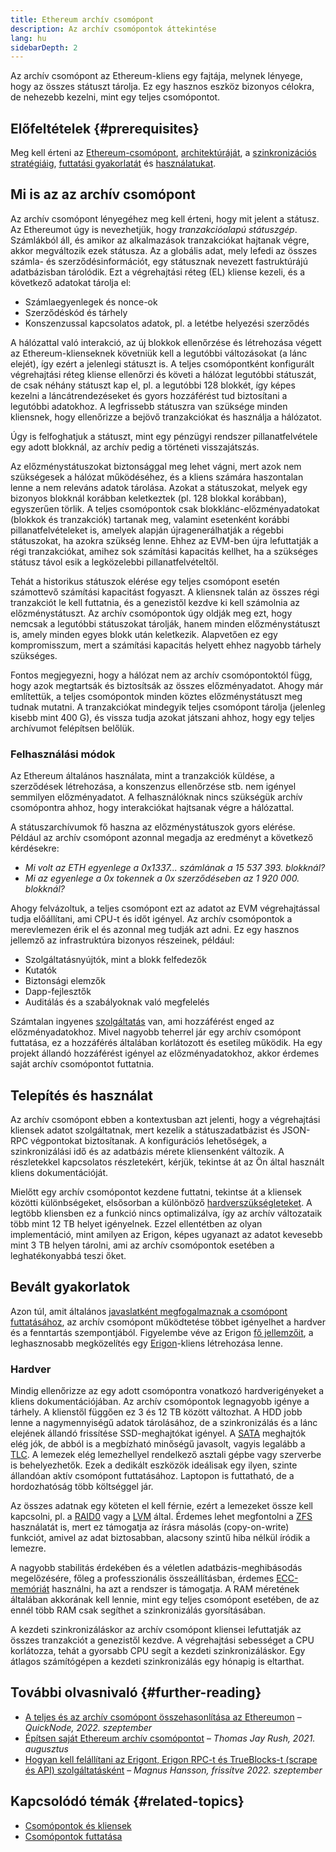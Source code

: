```yaml
---
title: Ethereum archív csomópont
description: Az archív csomópontok áttekintése
lang: hu
sidebarDepth: 2
---
```


Az archív csomópont az Ethereum-kliens egy fajtája, melynek lényege, hogy az összes státuszt tárolja. Ez egy hasznos eszköz bizonyos célokra, de nehezebb kezelni, mint egy teljes csomópontot.

## Előfeltételek {#prerequisites}

Meg kell érteni az [Ethereum-csomópont](/developers/docs/nodes-and-clients/), [architektúráját](/developers/docs/nodes-and-clients/node-architecture/), a [szinkronizációs stratégiáig](/developers/docs/nodes-and-clients/#sync-modes), [futtatási gyakorlatát](/developers/docs/nodes-and-clients/run-a-node/) és [használatukat](/developers/docs/apis/json-rpc/).

## Mi is az az archív csomópont

Az archív csomópont lényegéhez meg kell érteni, hogy mit jelent a státusz. Az Ethereumot úgy is nevezhetjük, hogy _tranzakcióalapú státuszgép_. Számlákból áll, és amikor az alkalmazások tranzakciókat hajtanak végre, akkor megváltozik ezek státusza. Az a globális adat, mely lefedi az összes számla- és szerződésinformációt, egy státusznak nevezett fastruktúrájú adatbázisban tárolódik. Ezt a végrehajtási réteg (EL) kliense kezeli, és a következő adatokat tárolja el:

- Számlaegyenlegek és nonce-ok
- Szerződéskód és tárhely
- Konszenzussal kapcsolatos adatok, pl. a letétbe helyezési szerződés

A hálózattal való interakció, az új blokkok ellenőrzése és létrehozása végett az Ethereum-klienseknek követniük kell a legutóbbi változásokat (a lánc elejét), így ezért a jelenlegi státuszt is. A teljes csomópontként konfigurált végrehajtási réteg kliense ellenőrzi és követi a hálózat legutóbbi státuszát, de csak néhány státuszt kap el, pl. a legutóbbi 128 blokkét, így képes kezelni a láncátrendezéseket és gyors hozzáférést tud biztosítani a legutóbbi adatokhoz. A legfrissebb státuszra van szüksége minden kliensnek, hogy ellenőrizze a bejövő tranzakciókat és használja a hálózatot.

Úgy is felfoghatjuk a státuszt, mint egy pénzügyi rendszer pillanatfelvétele egy adott blokknál, az archív pedig a történeti visszajátszás.

Az előzménystátuszokat biztonsággal meg lehet vágni, mert azok nem szükségesek a hálózat működéséhez, és a kliens számára haszontalan lenne a nem releváns adatok tárolása. Azokat a státuszokat, melyek egy bizonyos blokknál korábban keletkeztek (pl. 128 blokkal korábban), egyszerűen törlik. A teljes csomópontok csak blokklánc-előzményadatokat (blokkok és tranzakciók) tartanak meg, valamint esetenként korábbi pillanatfelvételeket is, amelyek alapján újragenerálhatják a régebbi státuszokat, ha azokra szükség lenne. Ehhez az EVM-ben újra lefuttatják a régi tranzakciókat, amihez sok számítási kapacitás kellhet, ha a szükséges státusz távol esik a legközelebbi pillanatfelvételtől.

Tehát a historikus státuszok elérése egy teljes csomópont esetén számottevő számítási kapacitást fogyaszt. A kliensnek talán az összes régi tranzakciót le kell futtatnia, és a genezistől kezdve ki kell számolnia az előzménystátuszt. Az archív csomópontok úgy oldják meg ezt, hogy nemcsak a legutóbbi státuszokat tárolják, hanem minden előzménystátuszt is, amely minden egyes blokk után keletkezik. Alapvetően ez egy kompromisszum, mert a számítási kapacitás helyett ehhez nagyobb tárhely szükséges.

Fontos megjegyezni, hogy a hálózat nem az archív csomópontoktól függ, hogy azok megtartsák és biztosítsák az összes előzményadatot. Ahogy már említettük, a teljes csomópontok minden köztes előzménystátuszt meg tudnak mutatni. A tranzakciókat mindegyik teljes csomópont tárolja (jelenleg kisebb mint 400 G), és vissza tudja azokat játszani ahhoz, hogy egy teljes archívumot felépítsen belőlük.

### Felhasználási módok

Az Ethereum általános használata, mint a tranzakciók küldése, a szerződések létrehozása, a konszenzus ellenőrzése stb. nem igényel semmilyen előzményadatot. A felhasználóknak nincs szükségük archív csomópontra ahhoz, hogy interakciókat hajtsanak végre a hálózattal.

A státuszarchívumok fő haszna az előzménystátuszok gyors elérése. Például az archív csomópont azonnal megadja az eredményt a következő kérdésekre:

- _Mi volt az ETH egyenlege a 0x1337... számlának a 15 537 393. blokknál?_
- _Mi az egyenlege a 0x tokennek a 0x szerződéseben az 1 920 000. blokknál?_

Ahogy felvázoltuk, a teljes csomópont ezt az adatot az EVM végrehajtással tudja előállítani, ami CPU-t és időt igényel. Az archív csomópontok a merevlemezen érik el és azonnal meg tudják azt adni. Ez egy hasznos jellemző az infrastruktúra bizonyos részeinek, például:

- Szolgáltatásnyújtók, mint a blokk felfedezők
- Kutatók
- Biztonsági elemzők
- Dapp-fejlesztők
- Auditálás és a szabályoknak való megfelelés

Számtalan ingyenes [szolgáltatás](/developers/docs/nodes-and-clients/nodes-as-a-service/) van, ami hozzáférést enged az előzményadatokhoz. Mivel nagyobb teherrel jár egy archív csomópont futtatása, ez a hozzáférés általában korlátozott és esetileg működik. Ha egy projekt állandó hozzáférést igényel az előzményadatokhoz, akkor érdemes saját archív csomópontot futtatnia.

## Telepítés és használat

Az archív csomópont ebben a kontextusban azt jelenti, hogy a végrehajtási kliensek adatot szolgáltatnak, mert kezelik a státuszadatbázist és JSON-RPC végpontokat biztosítanak. A konfigurációs lehetőségek, a szinkronizálási idő és az adatbázis mérete kliensenként változik. A részletekkel kapcsolatos részletekért, kérjük, tekintse át az Ön által használt kliens dokumentációját.

Mielőtt egy archív csomópontot kezdene futtatni, tekintse át a kliensek közötti különbségeket, elsősorban a különböző [hardverszükségleteket](/developers/docs/nodes-and-clients/run-a-node/#requirements). A legtöbb kliensben ez a funkció nincs optimalizálva, így az archív változataik több mint 12 TB helyet igényelnek. Ezzel ellentétben az olyan implementáció, mint amilyen az Erigon, képes ugyanazt az adatot kevesebb mint 3 TB helyen tárolni, ami az archív csomópontok esetében a leghatékonyabbá teszi őket.

## Bevált gyakorlatok

Azon túl, amit általános [javaslatként megfogalmaznak a csomópont futtatásához](/developers/docs/nodes-and-clients/run-a-node/), az archív csomópont működtetése többet igényelhet a hardver és a fenntartás szempontjából. Figyelembe véve az Erigon [fő jellemzőit](https://github.com/ledgerwatch/erigon#key-features), a leghasznosabb megközelítés egy [Erigon](/developers/docs/nodes-and-clients/#erigon)-kliens létrehozása lenne.

### Hardver

Mindig ellenőrizze az egy adott csomópontra vonatkozó hardverigényeket a kliens dokumentációjában. Az archív csomópontok legnagyobb igénye a tárhely. A klienstől függően ez 3 és 12 TB között változhat. A HDD jobb lenne a nagymennyiségű adatok tárolásához, de a szinkronizálás és a lánc elejének állandó frissítése SSD-meghajtókat igényel. A [SATA](https://www.cleverfiles.com/help/sata-hard-drive.html) meghajtók elég jók, de abból is a megbízható minőségű javasolt, vagyis legalább a [TLC](https://blog.synology.com/tlc-vs-qlc-ssds-what-are-the-differences). A lemezek elég lemezhellyel rendelkező asztali gépbe vagy szerverbe is behelyezhetők. Ezek a dedikált eszközök ideálisak egy ilyen, szinte állandóan aktív csomópont futtatásához. Laptopon is futtatható, de a hordozhatóság több költséggel jár.

Az összes adatnak egy köteten el kell férnie, ezért a lemezeket össze kell kapcsolni, pl. a [RAID0](https://en.wikipedia.org/wiki/Standard_RAID_levels#RAID_0) vagy a [LVM](https://web.mit.edu/rhel-doc/5/RHEL-5-manual/Deployment_Guide-en-US/ch-lvm.html) által. Érdemes lehet megfontolni a [ZFS](https://en.wikipedia.org/wiki/ZFS) használatát is, mert ez támogatja az írásra másolás (copy-on-write) funkciót, amivel az adat biztosabban, alacsony szintű hiba nélkül íródik a lemezre.

A nagyobb stabilitás érdekében és a véletlen adatbázis-meghibásodás megelőzésére, főleg a professzionális összeállításban, érdemes [ECC-memóriát](https://en.wikipedia.org/wiki/ECC_memory) használni, ha azt a rendszer is támogatja. A RAM méretének általában akkorának kell lennie, mint egy teljes csomópont esetében, de az ennél több RAM csak segíthet a szinkronizálás gyorsításában.

A kezdeti szinkronizáláskor az archív csomópont kliensei lefuttatják az összes tranzakciót a genezistől kezdve. A végrehajtási sebességet a CPU korlátozza, tehát a gyorsabb CPU segít a kezdeti szinkronizáláskor. Egy átlagos számítógépen a kezdeti szinkronizálás egy hónapig is eltarthat.

## További olvasnivaló {#further-reading}

- [A teljes és az archív csomópont összehasonlítása az Ethereumon](https://www.quicknode.com/guides/infrastructure/ethereum-full-node-vs-archive-node) – _QuickNode, 2022. szeptember_
- [Építsen saját Ethereum archív csomópontot](https://tjayrush.medium.com/building-your-own-ethereum-archive-node-72c014affc09) – _Thomas Jay Rush, 2021. augusztus_
- [Hogyan kell felállítani az Erigont, Erigon RPC-t és TrueBlocks-t (scrape és API) szolgáltatásként](https://magnushansson.xyz/blog_posts/crypto_defi/2022-01-10-Erigon-Trueblocks) – _Magnus Hansson, frissítve 2022. szeptember_

## Kapcsolódó témák {#related-topics}

- [ Csomópontok és kliensek](/developers/docs/nodes-and-clients/)
- [Csomópontok futtatása](/developers/docs/nodes-and-clients/run-a-node/)
